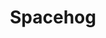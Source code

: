 ---
title: "Spacehog"
summary: "An alternative glam rock band formed in 1994 by four British ex-pats living in New York City."
image: "spacehog.jpg"
apple_music_artist_url: "https://music.apple.com/gb/artist/spacehog/156250"
---